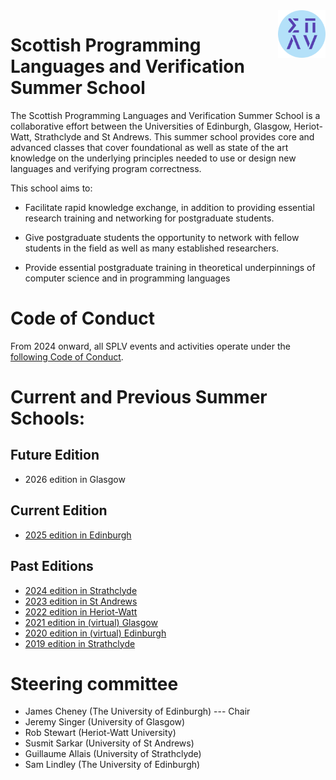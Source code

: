 <img src="assets/splv.png" style="float:right; max-width:15%" alt="SPLV logo" />

# Scottish Programming Languages and Verification Summer School

The Scottish Programming Languages and Verification Summer School
is a collaborative effort between the Universities of Edinburgh,
Glasgow, Heriot-Watt, Strathclyde and St Andrews. This summer school
provides core and advanced classes that cover foundational as well
as state of the art knowledge on the underlying principles needed
to use or design new languages and verifying program correctness.

This school aims to:

* Facilitate rapid knowledge exchange, in addition to providing
  essential research training and networking for postgraduate students.

* Give postgraduate students the opportunity to network with fellow
  students in the field as well as many established researchers.

* Provide essential postgraduate training in theoretical underpinnings
  of computer science and in programming languages

# Code of Conduct

From 2024 onward,
all SPLV events and activities operate under the [following Code of Conduct](CODE-OF-CONDUCT).

# Current and Previous Summer Schools:

## Future Edition

* 2026 edition in Glasgow

## Current Edition

* [2025 edition in Edinburgh](2025-edinburgh)

## Past Editions

* [2024 edition in Strathclyde](2024-strathclyde)
* [2023 edition in St Andrews](2023-st-andrews)
* [2022 edition in Heriot-Watt](https://www.macs.hw.ac.uk/splv/splv-2022/)
* [2021 edition in (virtual) Glasgow](https://www.macs.hw.ac.uk/splv/splv-2021/)
* [2020 edition in (virtual) Edinburgh](https://www.macs.hw.ac.uk/splv/splv20/)
* [2019 edition in Strathclyde](https://www.macs.hw.ac.uk/splv/splv19/)

# Steering committee

* James Cheney (The University of Edinburgh) --- Chair
* Jeremy Singer (University of Glasgow)
* Rob Stewart (Heriot-Watt University)
* Susmit Sarkar (University of St Andrews)
* Guillaume Allais (University of Strathclyde)
* Sam Lindley (The University of Edinburgh)
